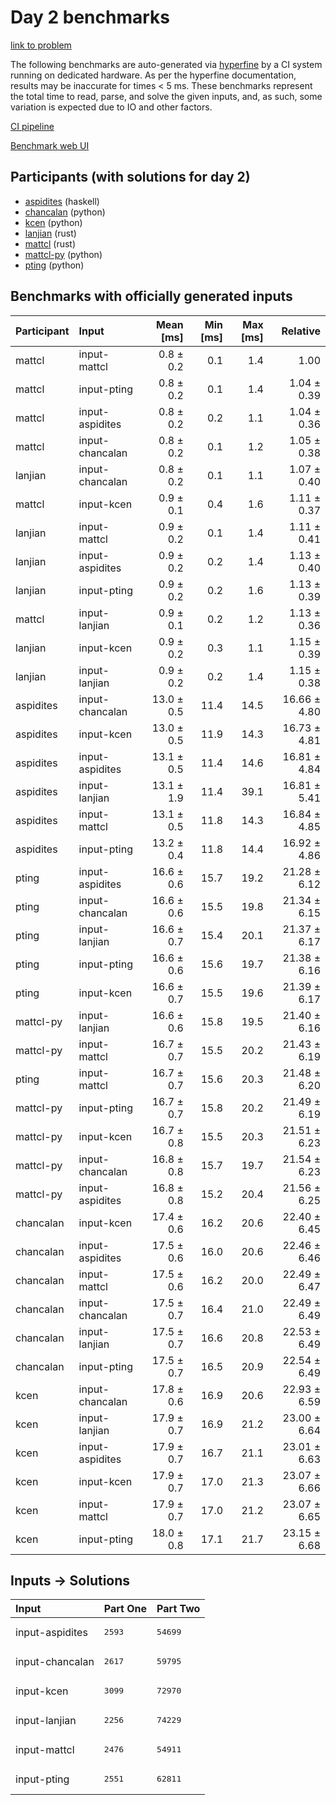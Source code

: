 # Day 2 benchmarks

[link to problem](https://adventofcode.com/2023/day/2)

The following benchmarks are auto-generated via
[hyperfine](https://github.com/sharkdp/hyperfine) by a CI system running on
dedicated hardware. As per the hyperfine documentation, results may be
inaccurate for times < 5 ms. These benchmarks represent the total time to read,
parse, and solve the given inputs, and, as such, some variation is expected due
to IO and other factors.

[CI pipeline](http://ci.papercode.net:8080/teams/main/pipelines/aoc2023)

[Benchmark web UI](https://aoc.ancalagon.black)


## Participants (with solutions for day 2)

- [aspidites](https://github.com/aspidites/aoc2023) (haskell)
- [chancalan](https://github.com/chancalan/aoc2023) (python)
- [kcen](https://github.com/kcen/aoc2023) (python)
- [lanjian](https://github.com/lanjian/aoc-2023) (rust)
- [mattcl](https://github.com/mattcl/aoc2023) (rust)
- [mattcl-py](https://github.com/mattcl/aoc2023-py) (python)
- [pting](https://github.com/pting/aoc2023) (python)


## Benchmarks with officially generated inputs

| Participant | Input | Mean [ms] | Min [ms] | Max [ms] | Relative |
|:---|:---|---:|---:|---:|---:|
| mattcl | input-mattcl | 0.8 ± 0.2 | 0.1 | 1.4 | 1.00 |
| mattcl | input-pting | 0.8 ± 0.2 | 0.1 | 1.4 | 1.04 ± 0.39 |
| mattcl | input-aspidites | 0.8 ± 0.2 | 0.2 | 1.1 | 1.04 ± 0.36 |
| mattcl | input-chancalan | 0.8 ± 0.2 | 0.1 | 1.2 | 1.05 ± 0.38 |
| lanjian | input-chancalan | 0.8 ± 0.2 | 0.1 | 1.1 | 1.07 ± 0.40 |
| mattcl | input-kcen | 0.9 ± 0.1 | 0.4 | 1.6 | 1.11 ± 0.37 |
| lanjian | input-mattcl | 0.9 ± 0.2 | 0.1 | 1.4 | 1.11 ± 0.41 |
| lanjian | input-aspidites | 0.9 ± 0.2 | 0.2 | 1.4 | 1.13 ± 0.40 |
| lanjian | input-pting | 0.9 ± 0.2 | 0.2 | 1.6 | 1.13 ± 0.39 |
| mattcl | input-lanjian | 0.9 ± 0.1 | 0.2 | 1.2 | 1.13 ± 0.36 |
| lanjian | input-kcen | 0.9 ± 0.2 | 0.3 | 1.1 | 1.15 ± 0.39 |
| lanjian | input-lanjian | 0.9 ± 0.2 | 0.2 | 1.4 | 1.15 ± 0.38 |
| aspidites | input-chancalan | 13.0 ± 0.5 | 11.4 | 14.5 | 16.66 ± 4.80 |
| aspidites | input-kcen | 13.0 ± 0.5 | 11.9 | 14.3 | 16.73 ± 4.81 |
| aspidites | input-aspidites | 13.1 ± 0.5 | 11.4 | 14.6 | 16.81 ± 4.84 |
| aspidites | input-lanjian | 13.1 ± 1.9 | 11.4 | 39.1 | 16.81 ± 5.41 |
| aspidites | input-mattcl | 13.1 ± 0.5 | 11.8 | 14.3 | 16.84 ± 4.85 |
| aspidites | input-pting | 13.2 ± 0.4 | 11.8 | 14.4 | 16.92 ± 4.86 |
| pting | input-aspidites | 16.6 ± 0.6 | 15.7 | 19.2 | 21.28 ± 6.12 |
| pting | input-chancalan | 16.6 ± 0.6 | 15.5 | 19.8 | 21.34 ± 6.15 |
| pting | input-lanjian | 16.6 ± 0.7 | 15.4 | 20.1 | 21.37 ± 6.17 |
| pting | input-pting | 16.6 ± 0.6 | 15.6 | 19.7 | 21.38 ± 6.16 |
| pting | input-kcen | 16.6 ± 0.7 | 15.5 | 19.6 | 21.39 ± 6.17 |
| mattcl-py | input-lanjian | 16.6 ± 0.6 | 15.8 | 19.5 | 21.40 ± 6.16 |
| mattcl-py | input-mattcl | 16.7 ± 0.7 | 15.5 | 20.2 | 21.43 ± 6.19 |
| pting | input-mattcl | 16.7 ± 0.7 | 15.6 | 20.3 | 21.48 ± 6.20 |
| mattcl-py | input-pting | 16.7 ± 0.7 | 15.8 | 20.2 | 21.49 ± 6.19 |
| mattcl-py | input-kcen | 16.7 ± 0.8 | 15.5 | 20.3 | 21.51 ± 6.23 |
| mattcl-py | input-chancalan | 16.8 ± 0.8 | 15.7 | 19.7 | 21.54 ± 6.23 |
| mattcl-py | input-aspidites | 16.8 ± 0.8 | 15.2 | 20.4 | 21.56 ± 6.25 |
| chancalan | input-kcen | 17.4 ± 0.6 | 16.2 | 20.6 | 22.40 ± 6.45 |
| chancalan | input-aspidites | 17.5 ± 0.6 | 16.0 | 20.6 | 22.46 ± 6.46 |
| chancalan | input-mattcl | 17.5 ± 0.6 | 16.2 | 20.0 | 22.49 ± 6.47 |
| chancalan | input-chancalan | 17.5 ± 0.7 | 16.4 | 21.0 | 22.49 ± 6.49 |
| chancalan | input-lanjian | 17.5 ± 0.7 | 16.6 | 20.8 | 22.53 ± 6.49 |
| chancalan | input-pting | 17.5 ± 0.7 | 16.5 | 20.9 | 22.54 ± 6.49 |
| kcen | input-chancalan | 17.8 ± 0.6 | 16.9 | 20.6 | 22.93 ± 6.59 |
| kcen | input-lanjian | 17.9 ± 0.7 | 16.9 | 21.2 | 23.00 ± 6.64 |
| kcen | input-aspidites | 17.9 ± 0.7 | 16.7 | 21.1 | 23.01 ± 6.63 |
| kcen | input-kcen | 17.9 ± 0.7 | 17.0 | 21.3 | 23.07 ± 6.66 |
| kcen | input-mattcl | 17.9 ± 0.7 | 17.0 | 21.2 | 23.07 ± 6.65 |
| kcen | input-pting | 18.0 ± 0.8 | 17.1 | 21.7 | 23.15 ± 6.68 |


## Inputs -> Solutions

| Input | Part One | Part Two |
|:---|:---|:---|
|input-aspidites|<pre>2593</pre>|<pre>54699</pre>|
|input-chancalan|<pre>2617</pre>|<pre>59795</pre>|
|input-kcen|<pre>3099</pre>|<pre>72970</pre>|
|input-lanjian|<pre>2256</pre>|<pre>74229</pre>|
|input-mattcl|<pre>2476</pre>|<pre>54911</pre>|
|input-pting|<pre>2551</pre>|<pre>62811</pre>|